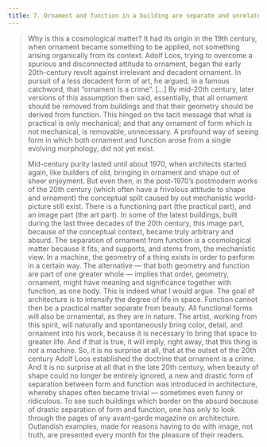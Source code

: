 ```yaml
---
title: 7. Ornament and function in a building are separate and unrelated categories.
---
```


> Why is this a cosmological matter? It had its origin in the 19th century, when ornament became something to be applied, not something arising organically from its context. Adolf Loos, trying to overcome a spurious and disconnected attitude to ornament, began the early 20th-century revolt against irrelevant and decadent ornament. In pursuit of a less decadent form of art, he argued, in a famous catchword, that “ornament is a crime”. […]
> By mid-20th century, later versions of this assumption then said, essentially, that all ornament should be removed from buildings and that their geometry should be derived from function. This hinged on the tacit message that what is practical is only mechanical; and that any ornament of form which is not mechanical, is removable, unnecessary. A profound way of seeing form in which both ornament and function arose from a single evolving morphology, did not yet exist.
> 
> Mid-century purity lasted until about 1970, when architects started again, like builders of old, bringing in ornament and shape out of sheer enjoyment. But even then, in the post-1970’s postmodern works of the 20th century (which often have a frivolous attitude to shape and ornament) the conceptual split caused by out mechanistic world-picture still exist. There is a functioning part (the practical part), and an image part (the art part). In some of the latest buildings, built during the last three decades of the 20th century, this image part, because of the conceptual context, became truly arbitrary and absurd.
> The separation of ornament from function is a cosmological matter because it fits, and supports, and stems from, the mechanistic view. In a machine, the geometry of a thing exists in order to perform in a certain way. The alternative — that both geometry and function are part of one greater whole — implies that order, geometry, ornament, might have meaning and significance together with function, as one body. This is indeed what I would argue. The goal of architecture is to intensify the degree of life in space. Function cannot then be a practical matter separate from beauty. All functional forms will also be ornamental, as they are in nature. The artist, working from this spirit, will naturally and spontaneously bring color, detail, and ornament into his work, because it is necessary to bring that space to greater life. And if that is true, it will imply, right away, that this thing is *not* a machine. So, it is no surprise at all, that at the outset of the 20th century Adolf Loos established the doctrine that ornament is a crime. And it is no surprise at all that in the late 20th century, when beauty of shape could no longer be entirely ignored, a new and drastic form of separation between form and function was introduced in architecture, whereby shapes often became trivial — sometimes even funny or ridiculous. To see such buildings which border on the absurd because of drastic separation of form and function, one has only to look through the pages of any avant-garde magazine on architecture. Outlandish examples, made for reasons having to do with image, not truth, are presented every month for the pleasure of their readers.
